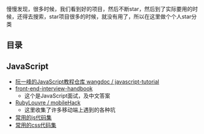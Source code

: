 慢慢发现，很多时候，我们看到好的项目，然后不断star，然后到了实际要用的时候，还得去搜索，star项目很多的时候，就没有用了，所以在这里做个个人star分类

目录
--






JavaScript
--

- [阮一峰的JavaScript教程仓库 wangdoc / javascript-tutorial](https://github.com/wangdoc/javascript-tutorial)
- [front-end-interview-handbook](https://github.com/yangshun/front-end-interview-handbook)
  - 这个是JavaScript面试，及中文答案
- [RubyLouvre / mobileHack](https://github.com/RubyLouvre/mobileHack)
  - 这里收集了许多移动端上遇到的各种坑
- [常用的js代码集](https://github.com/jsfront/src/blob/master/js.md)
- [常用的css代码集](https://github.com/jsfront/src/blob/master/css.md)

